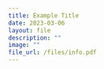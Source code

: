 ```yaml
---
title: Example Title
date: 2023-03-06
layout: file
description: ""
image: ""
file_url: /files/info.pdf
---
```

